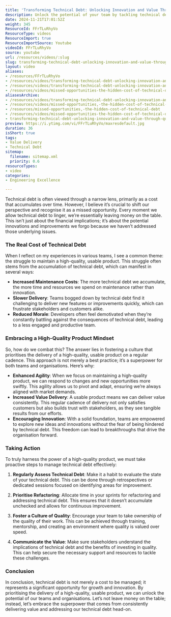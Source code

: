 ```yaml
---
title: 'Transforming Technical Debt: Unlocking Innovation and Value Through Quality Product Delivery'
description: Unlock the potential of your team by tackling technical debt! Discover how prioritising quality can drive innovation and enhance value delivery.
date: 2024-11-21T17:01:52Z
weight: 345
ResourceId: FFrTLuRhyVo
ResourceType: videos
ResourceImport: true
ResourceImportSource: Youtube
videoId: FFrTLuRhyVo
source: youtube
url: /resources/videos/:slug
slug: transforming-technical-debt-unlocking-innovation-and-value-through-quality-product-delivery-FFrTLuRhyVo
layout: video
aliases:
- /resources/FFrTLuRhyVo
- /resources/videos/transforming-technical-debt-unlocking-innovation-and-value-through-quality-product-delivery-FFrTLuRhyVo
- /resources/videos/transforming-technical-debt-unlocking-innovation-and-value-through-quality-product-delivery
- /resources/videos/missed-opportunities-the-hidden-cost-of-technical-debt
aliasesArchive:
- /resources/videos/transforming-technical-debt-unlocking-innovation-and-value-through-quality-product-delivery
- /resources/videos/missed-opportunities,-the-hidden-cost-of-technical-debt
- /resources/missed-opportunities,-the-hidden-cost-of-technical-debt
- /resources/videos/missed-opportunities-the-hidden-cost-of-technical-debt
- transforming-technical-debt-unlocking-innovation-and-value-through-quality-product-delivery-FFrTLuRhyVo
preview: https://i.ytimg.com/vi/FFrTLuRhyVo/maxresdefault.jpg
duration: 36
isShort: true
tags:
- Value Delivery
- Technical Debt
sitemap:
  filename: sitemap.xml
  priority: 0.6
resourceTypes:
- video
categories:
- Engineering Excellence

---
```

Technical debt is often viewed through a narrow lens, primarily as a cost that accumulates over time. However, I believe it’s crucial to shift our perspective and recognise it as a missed opportunity. Every moment we allow technical debt to linger, we’re essentially leaving money on the table. This isn’t just about the financial implications; it’s about the potential innovations and improvements we forgo because we haven’t addressed those underlying issues.

### The Real Cost of Technical Debt

When I reflect on my experiences in various teams, I see a common theme: the struggle to maintain a high-quality, usable product. This struggle often stems from the accumulation of technical debt, which can manifest in several ways:

- **Increased Maintenance Costs**: The more technical debt we accumulate, the more time and resources we spend on maintenance rather than innovation.
- **Slower Delivery**: Teams bogged down by technical debt find it challenging to deliver new features or improvements quickly, which can frustrate stakeholders and customers alike.
- **Reduced Morale**: Developers often feel demotivated when they’re constantly battling against the consequences of technical debt, leading to a less engaged and productive team.

### Embracing a High-Quality Product Mindset

So, how do we combat this? The answer lies in fostering a culture that prioritises the delivery of a high-quality, usable product on a regular cadence. This approach is not merely a best practice; it’s a superpower for both teams and organisations. Here’s why:

- **Enhanced Agility**: When we focus on maintaining a high-quality product, we can respond to changes and new opportunities more swiftly. This agility allows us to pivot and adapt, ensuring we’re always aligned with market demands.
- **Increased Value Delivery**: A usable product means we can deliver value consistently. This regular cadence of delivery not only satisfies customers but also builds trust with stakeholders, as they see tangible results from our efforts.
- **Encouraging Innovation**: With a solid foundation, teams are empowered to explore new ideas and innovations without the fear of being hindered by technical debt. This freedom can lead to breakthroughs that drive the organisation forward.

### Taking Action

To truly harness the power of a high-quality product, we must take proactive steps to manage technical debt effectively:

1. **Regularly Assess Technical Debt**: Make it a habit to evaluate the state of your technical debt. This can be done through retrospectives or dedicated sessions focused on identifying areas for improvement.
   
2. **Prioritise Refactoring**: Allocate time in your sprints for refactoring and addressing technical debt. This ensures that it doesn’t accumulate unchecked and allows for continuous improvement.

3. **Foster a Culture of Quality**: Encourage your team to take ownership of the quality of their work. This can be achieved through training, mentorship, and creating an environment where quality is valued over speed.

4. **Communicate the Value**: Make sure stakeholders understand the implications of technical debt and the benefits of investing in quality. This can help secure the necessary support and resources to tackle these challenges.

### Conclusion

In conclusion, technical debt is not merely a cost to be managed; it represents a significant opportunity for growth and innovation. By prioritising the delivery of a high-quality, usable product, we can unlock the potential of our teams and organisations. Let’s not leave money on the table; instead, let’s embrace the superpower that comes from consistently delivering value and addressing our technical debt head-on.
